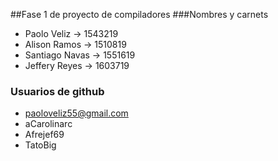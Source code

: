 ##Fase 1 de proyecto de compiladores
###Nombres y carnets
* Paolo Veliz -> 1543219
* Alison Ramos -> 1510819
* Santiago Navas -> 1551619
* Jeffery Reyes -> 1603719
### Usuarios de github
* paoloveliz55@gmail.com
* aCarolinarc
* Afrejef69
* TatoBig
